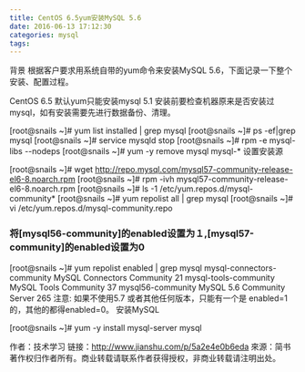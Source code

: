 ```yaml
---
title: CentOS 6.5yum安装MySQL 5.6
date: 2016-06-13 17:12:30
categories: mysql
tags:
---
```

背景
根据客户要求用系统自带的yum命令来安装MySQL 5.6，下面记录一下整个安装、配置过程。

CentOS 6.5 默认yum只能安装mysql 5.1
安装前要检查机器原来是否安装过mysql，如有安装需要先进行数据备份、清理。

[root@snails ~]# yum list installed | grep mysql
[root@snails ~]# ps -ef|grep mysql
[root@snails ~]# service mysqld stop 
[root@snails ~]# rpm -e mysql-libs --nodeps
[root@snails ~]# yum -y remove mysql mysql-*
设置安装源

[root@snails ~]# wget http://repo.mysql.com/mysql57-community-release-el6-8.noarch.rpm
[root@snails ~]# rpm -ivh mysql57-community-release-el6-8.noarch.rpm
[root@snails ~]# ls -1 /etc/yum.repos.d/mysql-community*
[root@snails ~]# yum repolist all | grep mysql
[root@snails ~]# vi /etc/yum.repos.d/mysql-community.repo
### 将[mysql56-community]的enabled设置为１,[mysql57-community]的enabled设置为0 ### 
[root@snails ~]# yum repolist enabled | grep mysql
mysql-connectors-community MySQL Connectors Community                         21
mysql-tools-community      MySQL Tools Community                              37
mysql56-community          MySQL 5.6 Community Server                        265
注意:
如果不使用5.7 或者其他任何版本，只能有一个是 enabled=1的，其他的都得enabled=0。
安装MySQL

[root@snails ~]# yum -y install mysql-server mysql

作者：技术学习
链接：http://www.jianshu.com/p/5a2e4e0b6eda
來源：简书
著作权归作者所有。商业转载请联系作者获得授权，非商业转载请注明出处。